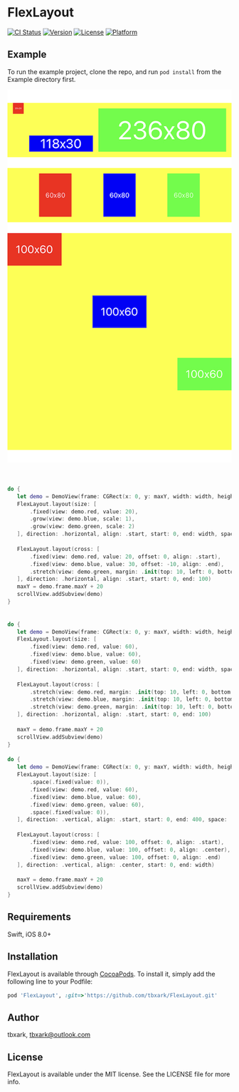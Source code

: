 # FlexLayout

[![CI Status](https://img.shields.io/travis/tbxark/FlexLayout.svg?style=flat)](https://travis-ci.org/tbxark/FlexLayout)
[![Version](https://img.shields.io/cocoapods/v/FlexLayout.svg?style=flat)](https://cocoapods.org/pods/FlexLayout)
[![License](https://img.shields.io/cocoapods/l/FlexLayout.svg?style=flat)](https://cocoapods.org/pods/FlexLayout)
[![Platform](https://img.shields.io/cocoapods/p/FlexLayout.svg?style=flat)](https://cocoapods.org/pods/FlexLayout)

## Example

To run the example project, clone the repo, and run `pod install` from the Example directory first.

![demo](./demo.jpeg)


```swift


do {
   let demo = DemoView(frame: CGRect(x: 0, y: maxY, width: width, height: 100))
   FlexLayout.layout(size: [
       .fixed(view: demo.red, value: 20),
       .grow(view: demo.blue, scale: 1),
       .grow(view: demo.green, scale: 2)
   ], direction: .horizontal, align: .start, start: 0, end: width, space: .fixed(value: 10))
   
   FlexLayout.layout(cross: [
       .fixed(view: demo.red, value: 20, offset: 0, align: .start),
       .fixed(view: demo.blue, value: 30, offset: -10, align: .end),
       .stretch(view: demo.green, margin: .init(top: 10, left: 0, bottom: 10, right: 0))
   ], direction: .horizontal, align: .start, start: 0, end: 100)
   maxY = demo.frame.maxY + 20
   scrollView.addSubview(demo)
}


do {
   let demo = DemoView(frame: CGRect(x: 0, y: maxY, width: width, height: 100))
   FlexLayout.layout(size: [
       .fixed(view: demo.red, value: 60),
       .fixed(view: demo.blue, value: 60),
       .fixed(view: demo.green, value: 60)
   ], direction: .horizontal, align: .start, start: 0, end: width, space: .grow(scale: 1))
   
   FlexLayout.layout(cross: [
       .stretch(view: demo.red, margin: .init(top: 10, left: 0, bottom: 10, right: 0)),
       .stretch(view: demo.blue, margin: .init(top: 10, left: 0, bottom: 10, right: 0)),
       .stretch(view: demo.green, margin: .init(top: 10, left: 0, bottom: 10, right: 0))
   ], direction: .horizontal, align: .start, start: 0, end: 100)
   
   maxY = demo.frame.maxY + 20
   scrollView.addSubview(demo)
}

do {
   let demo = DemoView(frame: CGRect(x: 0, y: maxY, width: width, height: 400))
   FlexLayout.layout(size: [
       .space(.fixed(value: 0)),
       .fixed(view: demo.red, value: 60),
       .fixed(view: demo.blue, value: 60),
       .fixed(view: demo.green, value: 60),
       .space(.fixed(value: 0)),
   ], direction: .vertical, align: .start, start: 0, end: 400, space: .grow(scale: 1))
   
   FlexLayout.layout(cross: [
       .fixed(view: demo.red, value: 100, offset: 0, align: .start),
       .fixed(view: demo.blue, value: 100, offset: 0, align: .center),
       .fixed(view: demo.green, value: 100, offset: 0, align: .end)
   ], direction: .vertical, align: .center, start: 0, end: width)
   
   maxY = demo.frame.maxY + 20
   scrollView.addSubview(demo)
}


```

## Requirements

Swift, iOS 8.0+


## Installation

FlexLayout is available through [CocoaPods](https://cocoapods.org). To install
it, simply add the following line to your Podfile:

```ruby
pod 'FlexLayout', :git=>'https://github.com/tbxark/FlexLayout.git'
```

## Author

tbxark, tbxark@outlook.com

## License

FlexLayout is available under the MIT license. See the LICENSE file for more info.

